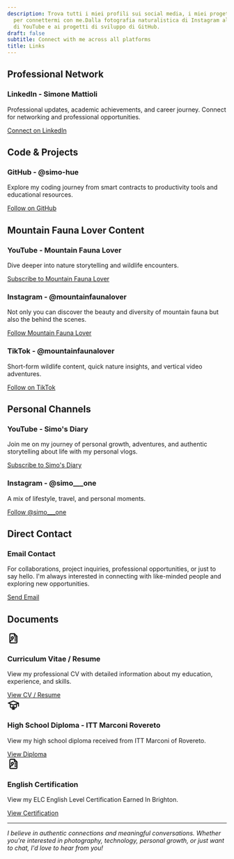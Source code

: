 ```yaml
---
description: Trova tutti i miei profili sui social media, i miei progetti e i modi
  per connettermi con me.Dalla fotografia naturalistica di Instagram allo storytelling
  di YouTube e ai progetti di sviluppo di GitHub.
draft: false
subtitle: Connect with me across all platforms
title: Links
---
```


<!-- hash: db661acfb80b -->
<div class="social-links-container">

## Professional Network

<div class="link-card">
  <div class="link-icon linkedin">
    <i class="fab fa-linkedin"></i>
  </div>
  <div class="link-content">
    <h3>LinkedIn - Simone Mattioli</h3>
    <p>Professional updates, academic achievements, and career journey. Connect for networking and professional opportunities.</p>
    <a href="https://www.linkedin.com/in/simonemattioli2003/" target="_blank" rel="noopener noreferrer" class="btn btn-primary">
      Connect on LinkedIn
    </a>
  </div>
</div>

## Code & Projects

<div class="link-card">
  <div class="link-icon github">
    <i class="fab fa-github"></i>
  </div>
  <div class="link-content">
    <h3>GitHub - @simo-hue</h3>
    <p>Explore my coding journey from smart contracts to productivity tools and educational resources.</p>
    <a href="https://github.com/simo-hue" target="_blank" rel="noopener noreferrer" class="btn btn-primary">
      Follow on GitHub
    </a>
  </div>
</div>

## Mountain Fauna Lover Content

<div class="link-card">
  <div class="link-icon youtube">
    <i class="fab fa-youtube"></i>
  </div>
  <div class="link-content">
    <h3>YouTube - Mountain Fauna Lover</h3>
    <p>Dive deeper into nature storytelling and wildlife encounters.</p>
    <a href="https://youtube.com/@mountainfaunalover" target="_blank" rel="noopener noreferrer" class="btn btn-primary">
      Subscribe to Mountain Fauna Lover
    </a>
  </div>
</div>

<div class="link-card">
  <div class="link-icon instagram">
    <i class="fab fa-instagram"></i>
  </div>
  <div class="link-content">
    <h3>Instagram - @mountainfaunalover</h3>
    <p>Not only you can discover the beauty and diversity of mountain fauna but also the behind the scenes.</p>
    <a href="https://instagram.com/mountainfaunalover" target="_blank" rel="noopener noreferrer" class="btn btn-primary">
      Follow Mountain Fauna Lover
    </a>
  </div>
</div>

<div class="link-card">
  <div class="link-icon tiktok">
    <i class="fab fa-tiktok"></i>
  </div>
  <div class="link-content">
    <h3>TikTok - @mountainfaunalover</h3>
    <p>Short-form wildlife content, quick nature insights, and vertical video adventures.</p>
    <a href="https://www.tiktok.com/@mountainfaunalover" target="_blank" rel="noopener noreferrer" class="btn btn-primary">
      Follow on TikTok
    </a>
  </div>
</div>

## Personal Channels

<div class="link-card">
  <div class="link-icon youtube">
    <i class="fab fa-youtube"></i>
  </div>
  <div class="link-content">
    <h3>YouTube - Simo's Diary</h3>
    <p>Join me on my journey of personal growth, adventures, and authentic storytelling about life with my personal vlogs.</p>
    <a href="https://youtube.com/@simosdiary2003" target="_blank" rel="noopener noreferrer" class="btn btn-primary">
      Subscribe to Simo's Diary
    </a>
  </div>
</div>

<div class="link-card">
  <div class="link-icon instagram">
    <i class="fab fa-instagram"></i>
  </div>
  <div class="link-content">
    <h3>Instagram - @simo___one</h3>
    <p>A mix of lifestyle, travel, and personal moments.</p>
    <a href="https://instagram.com/simo___one" target="_blank" rel="noopener noreferrer" class="btn btn-primary">
      Follow @simo___one
    </a>
  </div>
</div>

## Direct Contact

<div class="link-card">
  <div class="link-icon email">
    <i class="fas fa-envelope"></i>
  </div>
  <div class="link-content">
    <h3>Email Contact</h3>
    <p>For collaborations, project inquiries, professional opportunities, or just to say hello. I'm always interested in connecting with like-minded people and exploring new opportunities.</p>
    <a href="mailto:mattioli.simone.10@gmail.com" class="btn btn-primary">
      Send Email
    </a>
  </div>
</div>

## Documents

<div class="link-card">
  <div class="link-icon document">
    <svg xmlns="http://www.w3.org/2000/svg" width="28" height="28" viewBox="0 0 24 24" fill="none" stroke="currentColor" stroke-width="2" stroke-linecap="round" stroke-linejoin="round">
      <path d="M14 3v4a1 1 0 0 0 1 1h4" />
      <path d="M17 21h-10a2 2 0 0 1 -2 -2v-14a2 2 0 0 1 2 -2h7l5 5v11a2 2 0 0 1 -2 2z" />
      <circle cx="10" cy="11" r="2" />
      <path d="M10 15c-2.5 0 -4 1.5 -4 3" />
      <path d="M15 11h2" />
      <path d="M15 14h2" />
      <path d="M15 17h2" />
    </svg>
  </div>
  <div class="link-content">
    <h3>Curriculum Vitae / Resume</h3>
    <p>View my professional CV with detailed information about my education, experience, and skills.</p>
    <a href="/docs/Resume.pdf" target="_blank" rel="noopener noreferrer" class="btn btn-primary">
      View CV / Resume
    </a>
  </div>
</div>

<div class="link-card">
  <div class="link-icon diploma">
    <svg xmlns="http://www.w3.org/2000/svg" width="28" height="28" viewBox="0 0 24 24" fill="none" stroke="currentColor" stroke-width="2" stroke-linecap="round" stroke-linejoin="round">
      <path d="M22 9l-10 -4l-10 4l10 4l10 -4v6" />
      <path d="M6 10.6v5.4a6 3 0 0 0 12 0v-5.4" />
      <circle cx="12" cy="17" r="1.5" />
      <path d="M12 18.5v2.5" />
      <path d="M10 21h4" />
    </svg>
  </div>
  <div class="link-content">
    <h3>High School Diploma - ITT Marconi Rovereto</h3>
    <p>View my high school diploma received from ITT Marconi of Rovereto.</p>
    <a href="/docs/Diploma.pdf" target="_blank" rel="noopener noreferrer" class="btn btn-primary">
      View Diploma
    </a>
  </div>
</div>

<div class="link-card">
  <div class="link-icon document">
    <svg xmlns="http://www.w3.org/2000/svg" width="28" height="28" viewBox="0 0 24 24" fill="none" stroke="currentColor" stroke-width="2" stroke-linecap="round" stroke-linejoin="round">
      <path d="M14 3v4a1 1 0 0 0 1 1h4" />
      <path d="M17 21h-10a2 2 0 0 1 -2 -2v-14a2 2 0 0 1 2 -2h7l5 5v11a2 2 0 0 1 -2 2z" />
      <circle cx="10" cy="11" r="2" />
      <path d="M10 15c-2.5 0 -4 1.5 -4 3" />
      <path d="M15 11h2" />
      <path d="M15 14h2" />
      <path d="M15 17h2" />
    </svg>
  </div>
  <div class="link-content">
    <h3>English Certification</h3>
    <p>View my ELC English Level Certification Earned In Brighton.</p>
    <a href="/docs/English.pdf" target="_blank" rel="noopener noreferrer" class="btn btn-primary">
      View Certification
    </a>
  </div>
</div>

</div>

---

*I believe in authentic connections and meaningful conversations. Whether you're interested in photography, technology, personal growth, or just want to chat, I'd love to hear from you!*